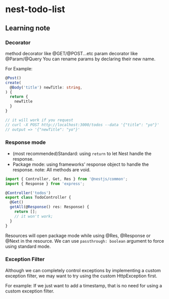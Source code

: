 # nest-todo-list

## Learning note
### Decorator
method decorator like @GET/@POST...etc
param decorator like @Param/@Query
You can rename params by declaring their new name.

For Example:
```ts
@Post()
create(
  @Body('title') newTitle: string,
) {
  return {
    newTitle
  }
}

// it will work if you request
// curl -X POST http://localhost:3000/todos --data '{"title": "yo"}'
// output => '{"newTitle": "yo"}'
```

### Response mode
- (most recommended)Standard: using `return` to let Nest handle the response.
- Package mode: using frameworks' response object to handle the response. note: All methods are void.
```ts
import { Controller, Get, Res } from '@nestjs/common';
import { Response } from 'express';

@Controller('todos')
export class TodoController {
  @Get()
  getAll(@Response() res: Response) {
    return [];
    // it won't work;
  }
}
```

Resources will open package mode while using @Res, @Response or @Next in the resource.
We can use `passthrough: boolean` argument to force using standard mode.

### Exception Filter
Although we can completely control exceptions by implementing a custom exception filter, we may want to try using the custom HttpException first.

For example:
If we just want to add a timestamp, that is no need for using a custom exception filter.
